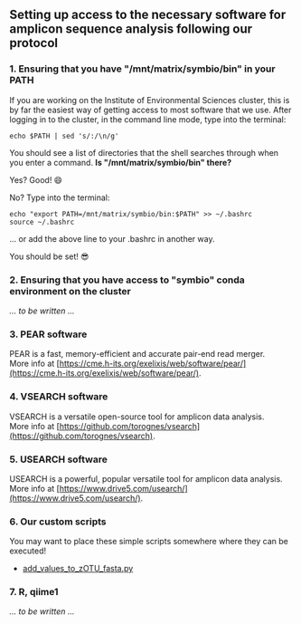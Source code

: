 ## Setting up access to the necessary software for amplicon sequence analysis following our protocol

### 1. Ensuring that you have "/mnt/matrix/symbio/bin" in your PATH
If you are working on the Institute of Environmental Sciences cluster, this is by far the easiest way of getting access to most software that we use.
After logging in to the cluster, in the command line mode, type into the terminal:  
  
`echo $PATH | sed 's/:/\n/g'`  
  
You should see a list of directories that the shell searches through when you enter a command. **Is "/mnt/matrix/symbio/bin" there?**  
  
Yes? Good! :smile:    
  
No? Type into the terminal:
```
echo "export PATH=/mnt/matrix/symbio/bin:$PATH" >> ~/.bashrc
source ~/.bashrc
```
... or add the above line to your .bashrc in another way.  
  
You should be set! :sunglasses:  
  

### 2. Ensuring that you have access to "symbio" conda environment on the cluster
_... to be written ..._


### 3. PEAR software
PEAR is a fast, memory-efficient and accurate pair-end read merger.  
More info at [https://cme.h-its.org/exelixis/web/software/pear/](https://cme.h-its.org/exelixis/web/software/pear/).  
  
  
### 4. VSEARCH software
VSEARCH is a versatile open-source tool for amplicon data analysis.  
More info at [https://github.com/torognes/vsearch](https://github.com/torognes/vsearch).  
  
  
### 5. USEARCH software
USEARCH is a powerful, popular versatile tool for amplicon data analysis.  
More info at [https://www.drive5.com/usearch/](https://www.drive5.com/usearch/).   
  
  
### 6. Our custom scripts
You may want to place these simple scripts somewhere where they can be executed!
* [add_values_to_zOTU_fasta.py](add_values_to_zOTU_fasta.py)  
  
  
### 7. R, qiime1
_... to be written ..._

